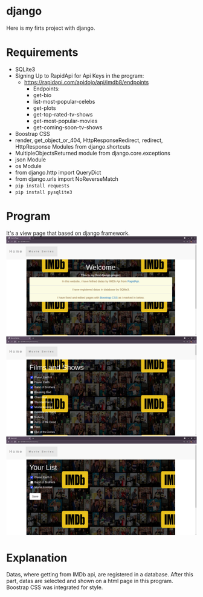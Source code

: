 # django

Here is my firts project with django. 

# Requirements
- SQLite3
- Signing Up to RapidApi for Api Keys in the program:
  * https://rapidapi.com/apidojo/api/imdb8/endpoints
    - Endpoints:
    - get-bio
    - list-most-popular-celebs
    - get-plots
    - get-top-rated-tv-shows
    - get-most-popular-movies
    - get-coming-soon-tv-shows
- Boostrap CSS
- render, get_object_or_404, HttpResponseRedirect, redirect, HttpResponse Modules from django.shortcuts
- MultipleObjectsReturned module from django.core.exceptions
- json Module
- os Module
- from django.http import QueryDict
- from django.urls import NoReverseMatch
- `pip install requests`
- `pip install pysqlite3`

# Program

It's a view page that based on django framework.
![](https://github.com/BasakUlker/django/blob/main/Screenshot%20from%202021-05-16%2023-51-21.png)
![](https://github.com/BasakUlker/django/blob/main/Screenshot%20from%202021-05-16%2023-51-34.png)
![](https://github.com/BasakUlker/django/blob/main/Screenshot%20from%202021-05-16%2023-51-52.png)


# Explanation

Datas, where getting from IMDb api, are registered in a database. After this part, datas are selected and shown on a html page in this program. Boostrap CSS was integrated for style.
